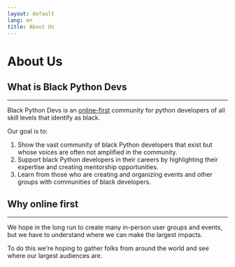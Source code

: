 ```yaml
---
layout: default
lang: en
title: About Us
---
```


# About Us


## What is Black Python Devs
---
Black Python Devs is an [online-first](https://github.com/BlackPythonDevs/blackpythondevs.github.io/issues/9#why-online-first) community for python developers of all skill levels that identify as black.

Our goal is to:

1. Show the vast community of black Python developers that exist but whose voices are often not amplified in the community.
2. Support black Python developers in their careers by highlighting their expertise and creating mentorship opportunities.
3. Learn from those who are creating and organizing events and other groups with communities of black developers.

## Why online first
---

We hope in the long run to create many in-person user groups and events, but we have to understand where we can make the largest impacts.

To do this we're hoping to gather folks from around the world and see where our largest audiences are.